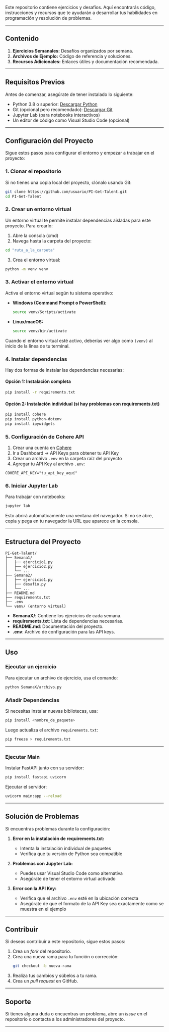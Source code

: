 

Este repositorio contiene ejercicios y desafíos. Aquí encontrarás código, instrucciones y recursos que te ayudarán a desarrollar tus habilidades en programación y resolución de problemas.

---

## Contenido

1. **Ejercicios Semanales:** Desafíos organizados por semana.
2. **Archivos de Ejemplo:** Código de referencia y soluciones.
3. **Recursos Adicionales:** Enlaces útiles y documentación recomendada.

---

## Requisitos Previos

Antes de comenzar, asegúrate de tener instalado lo siguiente:

- Python 3.8 o superior: [Descargar Python](https://www.python.org/downloads/)
- Git (opcional pero recomendado): [Descargar Git](https://git-scm.com/downloads)
- Jupyter Lab (para notebooks interactivos)
- Un editor de código como Visual Studio Code (opcional)

---

## Configuración del Proyecto

Sigue estos pasos para configurar el entorno y empezar a trabajar en el proyecto:

### 1. Clonar el repositorio

Si no tienes una copia local del proyecto, clónalo usando Git:
```bash
git clone https://github.com/usuario/PI-Get-Talent.git
cd PI-Get-Talent
```

### 2. Crear un entorno virtual

Un entorno virtual te permite instalar dependencias aisladas para este proyecto. Para crearlo:

1. Abre la consola (cmd)
2. Navega hasta la carpeta del proyecto:
```bash
cd "ruta_a_la_carpeta"
```
3. Crea el entorno virtual:
```bash
python -m venv venv
```

### 3. Activar el entorno virtual

Activa el entorno virtual según tu sistema operativo:

- **Windows (Command Prompt o PowerShell):**
  ```bash
  source venv/Scripts/activate
  ```

- **Linux/macOS:**
  ```bash
  source venv/bin/activate
  ```

Cuando el entorno virtual esté activo, deberías ver algo como `(venv)` al inicio de la línea de tu terminal.

### 4. Instalar dependencias

Hay dos formas de instalar las dependencias necesarias:

#### Opción 1: Instalación completa
```bash
pip install -r requirements.txt
```

#### Opción 2: Instalación individual (si hay problemas con requirements.txt)
```bash
pip install cohere
pip install python-dotenv
pip install ipywidgets
```

### 5. Configuración de Cohere API

1. Crear una cuenta en [Cohere](https://cohere.ai/)
2. Ir a Dashboard -> API Keys para obtener tu API Key
3. Crear un archivo `.env` en la carpeta raíz del proyecto
4. Agregar tu API Key al archivo `.env`:
```
COHERE_API_KEY="tu_api_key_aquí"
```

### 6. Iniciar Jupyter Lab

Para trabajar con notebooks:
```bash
jupyter lab
```
Esto abrirá automáticamente una ventana del navegador. Si no se abre, copia y pega en tu navegador la URL que aparece en la consola.

---

## Estructura del Proyecto

```
PI-Get-Talent/
├── Semana1/
│   ├── ejercicio1.py
│   ├── ejercicio2.py
│   └── ...
├── Semana2/
│   ├── ejercicio1.py
│   ├── desafio.py
│   └── ...
├── README.md
├── requirements.txt
├── .env
└── venv/ (entorno virtual)
```

- **SemanaX/**: Contiene los ejercicios de cada semana.
- **requirements.txt**: Lista de dependencias necesarias.
- **README.md**: Documentación del proyecto.
- **.env**: Archivo de configuración para las API keys.

---

## Uso

### Ejecutar un ejercicio

Para ejecutar un archivo de ejercicio, usa el comando:
```bash
python SemanaX/archivo.py
```

### Añadir Dependencias

Si necesitas instalar nuevas bibliotecas, usa:
```bash
pip install <nombre_de_paquete>
```
Luego actualiza el archivo `requirements.txt`:
```bash
pip freeze > requirements.txt
```

---
### Ejecutar Main

Instalar FastAPI junto con su servidor:
```bash
pip install fastapi uvicorn
```
Ejecutar el servidor:
```bash
uvicorn main:app --reload
```
---

## Solución de Problemas

Si encuentras problemas durante la configuración:

1. **Error en la instalación de requirements.txt:**
   - Intenta la instalación individual de paquetes
   - Verifica que tu versión de Python sea compatible

2. **Problemas con Jupyter Lab:**
   - Puedes usar Visual Studio Code como alternativa
   - Asegúrate de tener el entorno virtual activado

3. **Error con la API Key:**
   - Verifica que el archivo `.env` esté en la ubicación correcta
   - Asegúrate de que el formato de la API Key sea exactamente como se muestra en el ejemplo

---

## Contribuir

Si deseas contribuir a este repositorio, sigue estos pasos:

1. Crea un _fork_ del repositorio.
2. Crea una nueva rama para tu función o corrección:
   ```bash
   git checkout -b nueva-rama
   ```
3. Realiza tus cambios y súbelos a tu rama.
4. Crea un _pull request_ en GitHub.

---

## Soporte

Si tienes alguna duda o encuentras un problema, abre un _issue_ en el repositorio o contacta a los administradores del proyecto.

---

